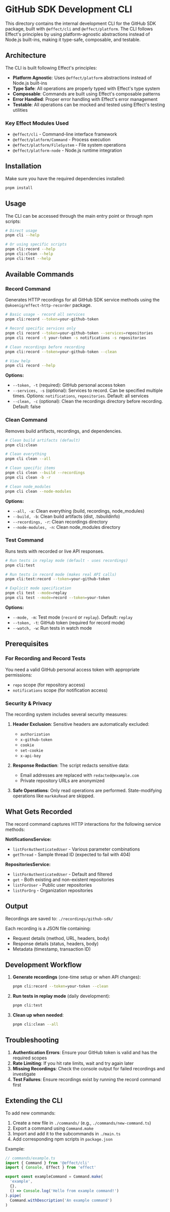 # GitHub SDK Development CLI

This directory contains the internal development CLI for the GitHub SDK package, built with `@effect/cli` and `@effect/platform`. The CLI follows Effect's principles by using platform-agnostic abstractions instead of Node.js built-ins, making it type-safe, composable, and testable.

## Architecture

The CLI is built following Effect's principles:

- **Platform Agnostic**: Uses `@effect/platform` abstractions instead of Node.js built-ins
- **Type Safe**: All operations are properly typed with Effect's type system
- **Composable**: Commands are built using Effect's composable patterns
- **Error Handled**: Proper error handling with Effect's error management
- **Testable**: All operations can be mocked and tested using Effect's testing utilities

### Key Effect Modules Used

- `@effect/cli` - Command-line interface framework
- `@effect/platform/Command` - Process execution
- `@effect/platform/FileSystem` - File system operations
- `@effect/platform-node` - Node.js runtime integration

## Installation

Make sure you have the required dependencies installed:

```bash
pnpm install
```

## Usage

The CLI can be accessed through the main entry point or through npm scripts:

```bash
# Direct usage
pnpm cli --help

# Or using specific scripts
pnpm cli:record --help
pnpm cli:clean --help
pnpm cli:test --help
```

## Available Commands

### Record Command

Generates HTTP recordings for all GitHub SDK service methods using the `@akoenig/effect-http-recorder` package.

```bash
# Basic usage - record all services
pnpm cli:record --token=your-github-token

# Record specific services only
pnpm cli record --token=your-github-token --services=repositories
pnpm cli record -t your-token -s notifications -s repositories

# Clean recordings before recording
pnpm cli:record --token=your-github-token --clean

# View help
pnpm cli record --help
```

**Options:**
- `--token, -t` (required): GitHub personal access token
- `--services, -s` (optional): Services to record. Can be specified multiple times. Options: `notifications`, `repositories`. Default: all services
- `--clean, -c` (optional): Clean the recordings directory before recording. Default: false

### Clean Command

Removes build artifacts, recordings, and dependencies.

```bash
# Clean build artifacts (default)
pnpm cli:clean

# Clean everything
pnpm cli clean --all

# Clean specific items
pnpm cli clean --build --recordings
pnpm cli clean -b -r

# Clean node_modules
pnpm cli clean --node-modules
```

**Options:**
- `--all, -a`: Clean everything (build, recordings, node_modules)
- `--build, -b`: Clean build artifacts (dist, .tsbuildinfo)
- `--recordings, -r`: Clean recordings directory
- `--node-modules, -n`: Clean node_modules directory

### Test Command

Runs tests with recorded or live API responses.

```bash
# Run tests in replay mode (default - uses recordings)
pnpm cli:test

# Run tests in record mode (makes real API calls)
pnpm cli:test:record --token=your-github-token

# Explicit mode specification
pnpm cli test --mode=replay
pnpm cli test --mode=record --token=your-token
```

**Options:**
- `--mode, -m`: Test mode (`record` or `replay`). Default: `replay`
- `--token, -t`: GitHub token (required for record mode)
- `--watch, -w`: Run tests in watch mode

## Prerequisites

### For Recording and Record Tests

You need a valid GitHub personal access token with appropriate permissions:
- `repo` scope (for repository access)
- `notifications` scope (for notification access)

### Security & Privacy

The recording system includes several security measures:

1. **Header Exclusion**: Sensitive headers are automatically excluded:
   - `authorization`
   - `x-github-token` 
   - `cookie`
   - `set-cookie`
   - `x-api-key`

2. **Response Redaction**: The script redacts sensitive data:
   - Email addresses are replaced with `redacted@example.com`
   - Private repository URLs are anonymized

3. **Safe Operations**: Only read operations are performed. State-modifying operations like `markAsRead` are skipped.

## What Gets Recorded

The record command captures HTTP interactions for the following service methods:

**NotificationsService:**
- `listForAuthenticatedUser` - Various parameter combinations
- `getThread` - Sample thread ID (expected to fail with 404)

**RepositoriesService:**
- `listForAuthenticatedUser` - Default and filtered
- `get` - Both existing and non-existent repositories  
- `listForUser` - Public user repositories
- `listForOrg` - Organization repositories

## Output

Recordings are saved to: `./recordings/github-sdk/`

Each recording is a JSON file containing:
- Request details (method, URL, headers, body)
- Response details (status, headers, body)
- Metadata (timestamp, transaction ID)

## Development Workflow

1. **Generate recordings** (one-time setup or when API changes):
   ```bash
   pnpm cli:record --token=your-token --clean
   ```

2. **Run tests in replay mode** (daily development):
   ```bash
   pnpm cli:test
   ```

3. **Clean up when needed**:
   ```bash
   pnpm cli:clean --all
   ```

## Troubleshooting

1. **Authentication Errors**: Ensure your GitHub token is valid and has the required scopes
2. **Rate Limiting**: If you hit rate limits, wait and try again later
3. **Missing Recordings**: Check the console output for failed recordings and investigate
4. **Test Failures**: Ensure recordings exist by running the record command first

## Extending the CLI

To add new commands:

1. Create a new file in `./commands/` (e.g., `./commands/new-command.ts`)
2. Export a command using `Command.make`
3. Import and add it to the subcommands in `./main.ts`
4. Add corresponding npm scripts in `package.json`

Example:

```typescript
// commands/example.ts
import { Command } from '@effect/cli'
import { Console, Effect } from 'effect'

export const exampleCommand = Command.make(
  'example',
  {},
  () => Console.log('Hello from example command!')
).pipe(
  Command.withDescription('An example command')
)
```